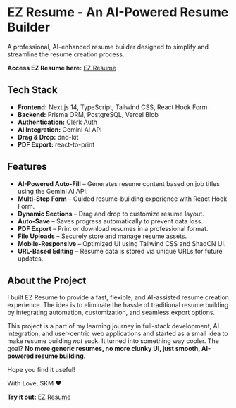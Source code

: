 # EZ Resume - An AI-Powered Resume Builder  

A professional, AI-enhanced resume builder designed to simplify and streamline the resume creation process.  

**Access EZ Resume here:** [EZ Resume](https://ez-resume-mu.vercel.app/)  

## Tech Stack  
- **Frontend:** Next.js 14, TypeScript, Tailwind CSS, React Hook Form  
- **Backend:** Prisma ORM, PostgreSQL, Vercel Blob  
- **Authentication:** Clerk Auth  
- **AI Integration:** Gemini AI API  
- **Drag & Drop:** dnd-kit  
- **PDF Export:** react-to-print  

## Features  
- **AI-Powered Auto-Fill** – Generates resume content based on job titles using the Gemini AI API.  
- **Multi-Step Form** – Guided resume-building experience with React Hook Form.  
- **Dynamic Sections** – Drag and drop to customize resume layout.  
- **Auto-Save** – Saves progress automatically to prevent data loss.  
- **PDF Export** – Print or download resumes in a professional format.  
- **File Uploads** – Securely store and manage resume assets.  
- **Mobile-Responsive** – Optimized UI using Tailwind CSS and ShadCN UI.  
- **URL-Based Editing** – Resume data is stored via unique URLs for future updates.  

## About the Project  
I built EZ Resume to provide a fast, flexible, and AI-assisted resume creation experience. The idea is to eliminate the hassle of traditional resume building by integrating automation, customization, and seamless export options.  

This project is a part of my learning journey in full-stack development, AI integration, and user-centric web applications and started as a small idea to make resume building *not* suck. It turned into something way cooler. The goal? **No more generic resumes, no more clunky UI, just smooth, AI-powered resume building.**

Hope you find it useful!

With Love, SKM ❤

**Try it out:** [EZ Resume](https://ez-resume-mu.vercel.app/)  
